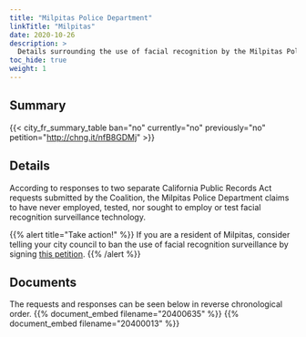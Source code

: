 ```yaml
---
title: "Milpitas Police Department"
linkTitle: "Milpitas"
date: 2020-10-26
description: >
  Details surrounding the use of facial recognition by the Milpitas Police Department.
toc_hide: true
weight: 1
---
```


## Summary
{{< city_fr_summary_table ban="no" currently="no" previously="no" petition="http://chng.it/nfB8GDMj" >}}

## Details 
According to responses to two separate California Public Records Act requests submitted by the Coalition, the Milpitas Police Department claims to have never employed, tested, nor sought to employ or test facial recognition surveillance technology.

{{% alert title="Take action!" %}}
If you are a resident of Milpitas, consider telling your city council to ban the use of facial recognition surveillance by signing [this petition](http://chng.it/nfB8GDMj).
{{% /alert %}}

## Documents
The requests and responses can be seen below in reverse chronological order.
{{% document_embed filename="20400635" %}}
{{% document_embed filename="20400013" %}}
